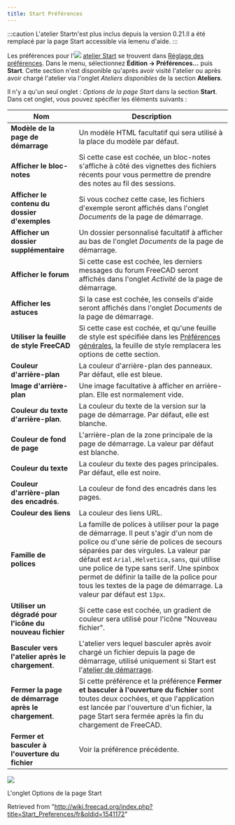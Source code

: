 ```yaml
---
title: Start Préférences
---
```

:::caution
L'atelier Startn'est plus inclus depuis la version 0.21.Il a été remplacé par la page Start accessible via lemenu d'aide.
:::

Les préférences pour l'![](/images/Workbench_Start.svg) [atelier Start](/Start_Workbench/fr "Start Workbench/fr") se trouvent dans [Réglage des préférences](/Preferences_Editor/fr "Preferences Editor/fr"). Dans le menu, sélectionnez **Édition → Préférences...** puis **Start**. Cette section n'est disponible qu'après avoir visité l'atelier ou après avoir chargé l'atelier via l'onglet *Ateliers disponibles* de la section **Ateliers**.

Il n'y a qu'un seul onglet : *Options de la page Start* dans la section **Start**. Dans cet onglet, vous pouvez spécifier les éléments suivants :

| Nom | Description |
| --- | --- |
| **Modèle de la page de démarrage** | Un modèle HTML facultatif qui sera utilisé à la place du modèle par défaut. |
| **Afficher le bloc-notes** | Si cette case est cochée, un bloc-notes s'affiche à côté des vignettes des fichiers récents pour vous permettre de prendre des notes au fil des sessions. |
| **Afficher le contenu du dossier d'exemples** | Si vous cochez cette case, les fichiers d'exemple seront affichés dans l'onglet *Documents* de la page de démarrage. |
| **Afficher un dossier supplémentaire** | Un dossier personnalisé facultatif à afficher au bas de l'onglet *Documents* de la page de démarrage. |
| **Afficher le forum** | Si cette case est cochée, les derniers messages du forum FreeCAD seront affichés dans l'onglet *Activité* de la page de démarrage. |
| **Afficher les astuces** | Si la case est cochée, les conseils d'aide seront affichés dans l'onglet *Documents* de la page de démarrage. |
| **Utiliser la feuille de style FreeCAD** | Si cette case est cochée, et qu'une feuille de style est spécifiée dans les [Préférences générales](/Preferences_Editor/fr#G.C3.A9n.C3.A9ral_2 "Preferences Editor/fr"), la feuille de style remplacera les options de cette section. |
| **Couleur d'arrière-plan** | La couleur d'arrière-plan des panneaux. Par défaut, elle est bleue. |
| **Image d'arrière-plan** | Une image facultative à afficher en arrière-plan. Elle est normalement vide. |
| **Couleur du texte d'arrière-plan**. | La couleur du texte de la version sur la page de démarrage. Par défaut, elle est blanche. |
| **Couleur de fond de page** | L'arrière-plan de la zone principale de la page de démarrage. La valeur par défaut est blanche. |
| **Couleur du texte** | La couleur du texte des pages principales. Par défaut, elle est noire. |
| **Couleur d'arrière-plan des encadrés**. | La couleur de fond des encadrés dans les pages. |
| **Couleur des liens** | La couleur des liens URL. |
| **Famille de polices** | La famille de polices à utiliser pour la page de démarrage. Il peut s'agir d'un nom de police ou d'une série de polices de secours séparées par des virgules. La valeur par défaut est `Arial,Helvetica,sans`, qui utilise une police de type sans serif. Une spinbox permet de définir la taille de la police pour tous les textes de la page de démarrage. La valeur par défaut est `13px`. |
| **Utiliser un dégradé pour l'icône du nouveau fichier** | Si cette case est cochée, un gradient de couleur sera utilisé pour l'icône "Nouveau fichier". |
| **Basculer vers l'atelier après le chargement**. | L'atelier vers lequel basculer après avoir chargé un fichier depuis la page de démarrage, utilisé uniquement si Start est l'[atelier de démarrage](/Preferences_Editor/fr#Ateliers_disponibles "Preferences Editor/fr"). |
| **Fermer la page de démarrage après le chargement**. | Si cette préférence et la préférence **Fermer et basculer à l'ouverture du fichier** sont toutes deux cochées, et que l'application est lancée par l'ouverture d'un fichier, la page Start sera fermée après la fin du chargement de FreeCAD. |
| **Fermer et basculer à l'ouverture du fichier** | Voir la préférence précédente. |

![](/images/Preferences_Start_Tab_Start_page_options.png)

L'onglet Options de la page Start

Retrieved from "<http://wiki.freecad.org/index.php?title=Start_Preferences/fr&oldid=1541172>"